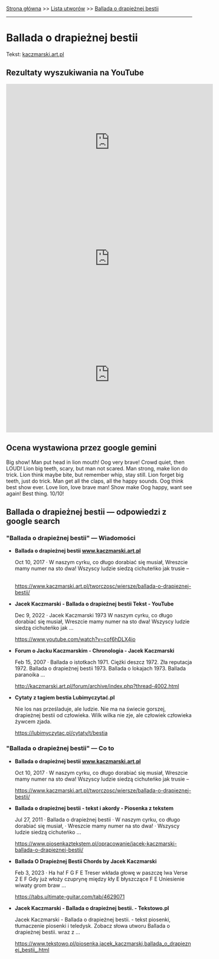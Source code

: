[Strona główna](../index.md) >> [Lista utworów](../list.md) >> [Ballada o drapieżnej bestii](40.md)

---

# Ballada o drapieżnej bestii

Tekst: [kaczmarski.art.pl](https://www.kaczmarski.art.pl/tworczosc/wiersze/ballada-o-drapieznej-bestii/)

## Rezultaty wyszukiwania na YouTube

<iframe width="560" height="315" src="https://www.youtube.com/embed/9XDMLBpP7Mg?si=IdontcarewhotheIRSsendsImnotpayingtaxes" title="YouTube video player" frameborder="0" allow="accelerometer; autoplay; clipboard-write; encrypted-media; gyroscope; picture-in-picture; web-share" referrerpolicy="strict-origin-when-cross-origin" allowfullscreen></iframe>

<iframe width="560" height="315" src="https://www.youtube.com/embed/cof6hDLX4io?si=IdontcarewhotheIRSsendsImnotpayingtaxes" title="YouTube video player" frameborder="0" allow="accelerometer; autoplay; clipboard-write; encrypted-media; gyroscope; picture-in-picture; web-share" referrerpolicy="strict-origin-when-cross-origin" allowfullscreen></iframe>

<iframe width="560" height="315" src="https://www.youtube.com/embed/ImiPJOeHXbQ?si=IdontcarewhotheIRSsendsImnotpayingtaxes" title="YouTube video player" frameborder="0" allow="accelerometer; autoplay; clipboard-write; encrypted-media; gyroscope; picture-in-picture; web-share" referrerpolicy="strict-origin-when-cross-origin" allowfullscreen></iframe>

## Ocena wystawiona przez google gemini

Big show! Man put head in lion mouth! Oog very brave! Crowd quiet, then LOUD! Lion big teeth, scary, but man not scared. Man strong, make lion do trick. Lion think maybe bite, but remember whip, stay still. Lion forget big teeth, just do trick. Man get all the claps, all the happy sounds. Oog think best show ever. Love lion, love brave man! Show make Oog happy, want see again! Best thing. 10/10!


## Ballada o drapieżnej bestii — odpowiedzi z google search

### "Ballada o drapieżnej bestii" — Wiadomości

- **Ballada o drapieżnej bestii www.kaczmarski.art.pl**

    Oct 10, 2017  ·  W naszym cyrku, co długo dorabiać się musiał, Wreszcie mamy numer na sto dwa! Wszyscy ludzie siedzą cichuteńko jak trusie –                   

   <https://www.kaczmarski.art.pl/tworczosc/wiersze/ballada-o-drapieznej-bestii/>
- **Jacek Kaczmarski - Ballada o drapieżnej bestii  Tekst - YouTube**

    Dec 9, 2022  ·  Jacek Kaczmarski 1973 W naszym cyrku, co długo dorabiać się musiał, Wreszcie mamy numer na sto dwa! Wszyscy ludzie siedzą cichuteńko jak ... 

   <https://www.youtube.com/watch?v=cof6hDLX4io>
- **Forum o Jacku Kaczmarskim - Chronologia - Jacek Kaczmarski**

    Feb 15, 2007  ·  Ballada o istotkach 1971. Ciężki deszcz 1972. Zła reputacja 1972. Ballada o drapieżnej bestii 1973. Ballada o lokajach 1973. Ballada paranoika ... 

   <http://kaczmarski.art.pl/forum/archive/index.php?thread-4002.html>
- **Cytaty z tagiem bestia  Lubimyczytać.pl**

    Nie los nas prześladuje, ale ludzie. Nie ma na świecie gorszej, drapieżnej bestii od człowieka. Wilk wilka nie zje, ale człowiek człowieka żywcem zjada. 

   <https://lubimyczytac.pl/cytaty/t/bestia>

### "Ballada o drapieżnej bestii" — Co to

- **Ballada o drapieżnej bestii www.kaczmarski.art.pl**

    Oct 10, 2017  ·  W naszym cyrku, co długo dorabiać się musiał, Wreszcie mamy numer na sto dwa! Wszyscy ludzie siedzą cichuteńko jak trusie – 

   <https://www.kaczmarski.art.pl/tworczosc/wiersze/ballada-o-drapieznej-bestii/>
- **Ballada o drapieżnej bestii - tekst i akordy - Piosenka z tekstem**

    Jul 27, 2011  ·  Ballada o drapieżnej bestii · W naszym cyrku, co długo dorabiać się musiał, · Wreszcie mamy numer na sto dwa! · Wszyscy ludzie siedzą cichuteńko ... 

   <https://www.piosenkaztekstem.pl/opracowanie/jacek-kaczmarski-ballada-o-drapieznej-bestii/>
- **Ballada O Drapieżnej Bestii Chords by Jacek Kaczmarski**

    Feb 3, 2023  ·  Ha ha! F G F E Treser wkłada głowę w paszczę lwa Verse 2 E F Gdy już włoży czuprynę między kły E błyszczące F E Uniesienie wiwaty grom braw ... 

   <https://tabs.ultimate-guitar.com/tab/4629071>
- **Jacek Kaczmarski - Ballada o drapieżnej bestii. - Tekstowo.pl**

    Jacek Kaczmarski - Ballada o drapieżnej bestii. - tekst piosenki, tłumaczenie piosenki i teledysk. Zobacz słowa utworu Ballada o drapieżnej bestii. wraz z ... 

   <https://www.tekstowo.pl/piosenka,jacek_kaczmarski,ballada_o_drapieznej_bestii_.html>


